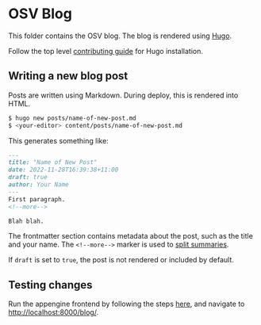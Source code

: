 # OSV Blog

This folder contains the OSV blog. The blog is rendered using
[Hugo](https://gohugo.io/).

Follow the top level
[contributing guide](https://github.com/google/osv.dev/blob/master/CONTRIBUTING.md)
for Hugo installation.

## Writing a new blog post

Posts are written using Markdown. During deploy, this is rendered into HTML.

```bash
$ hugo new posts/name-of-new-post.md
$ <your-editor> content/posts/name-of-new-post.md
```

This generates something like:

```markdown
---
title: "Name of New Post"
date: 2022-11-28T16:39:38+11:00
draft: true
author: Your Name
---
First paragraph.
<!--more-->

Blah blah.
```

The frontmatter section contains metadata about the post, such as the title and
your name. The `<!--more-->` marker is used to
[split summaries](https://gohugo.io/content-management/summaries/#manual-summary-splitting).

If `draft` is set to `true`, the post is not rendered or included by default.

## Testing changes

Run the appengine frontend by following the steps
[here](https://github.com/google/osv.dev/blob/master/CONTRIBUTING.md#ui), and
navigate to <http://localhost:8000/blog/>.

